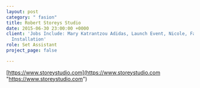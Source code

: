 ```yaml
---
layout: post
category: " fasion"
title: Robert Storeys Studio
date: 2015-06-30 23:00:00 +0000
client: 'Jobs Include: Mary Katrantzou Adidas, Launch Event, Nicole, Farhi Window
  Installation'
role: Set Assistant
project_page: false

---
```

[https://www.storeystudio.com](https://www.storeystudio.com "https://www.storeystudio.com")